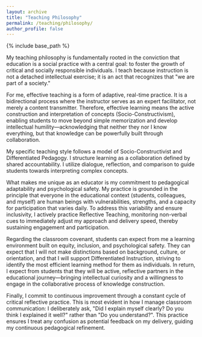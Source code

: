 ```yaml
---
layout: archive
title: "Teaching Philosophy"
permalink: /teaching/philosophy/
author_profile: false
---
```


{% include base_path %}

My teaching philosophy is fundamentally rooted in the conviction that education is a social practice with a central goal: to foster the growth of critical and socially responsible individuals. I teach because instruction is not a detached intellectual exercise; it is an act that recognizes that "we are part of a society."

For me, effective teaching is a form of adaptive, real-time practice. It is a bidirectional process where the instructor serves as an expert facilitator, not merely a content transmitter. Therefore, effective learning means the active construction and interpretation of concepts (Socio-Constructivism), enabling students to move beyond simple memorization and develop intellectual humility—acknowledging that neither they nor I know everything, but that knowledge can be powerfully built through collaboration.

My specific teaching style follows a model of Socio-Constructivist and Differentiated Pedagogy. I structure learning as a collaboration defined by shared accountability. I utilize dialogue, reflection, and comparison to guide students towards interpreting complex concepts.

What makes me unique as an educator is my commitment to pedagogical adaptability and psychological safety. My practice is grounded in the principle that everyone in the educational context (students, colleagues, and myself) are human beings with vulnerabilities, strengths, and a capacity for participation that varies daily. To address this variability and ensure inclusivity, I actively practice Reflective Teaching, monitoring non-verbal cues to immediately adjust my approach and delivery speed, thereby sustaining engagement and participation.

Regarding the classroom covenant, students can expect from me a learning environment built on equity, inclusion, and psychological safety. They can expect that I will not make distinctions based on background, culture, or orientation, and that I will support Differentiated Instruction, striving to identify the most efficient learning method for them as individuals. In return, I expect from students that they will be active, reflective partners in the educational journey—bringing intellectual curiosity and a willingness to engage in the collaborative process of knowledge construction.

Finally, I commit to continuous improvement through a constant cycle of critical reflective practice. This is most evident in how I manage classroom communication: I deliberately ask, "Did I explain myself clearly? Do you think I explained it well?" rather than "Do you understand?". This practice ensures I treat any confusion as potential feedback on my delivery, guiding my continuous pedagogical refinement.
